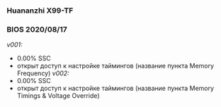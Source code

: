### Huananzhi X99-TF
### BIOS 2020/08/17
*v001:*
* 0.00% SSC
* открыт доступ к настройке таймингов (название пункта Memory Frequency)
*v002:*
* 0.00% SSC
* открыт доступ к настройке таймингов (название пункта Memory Timings & Voltage Override)
